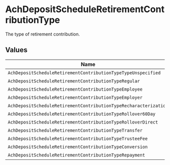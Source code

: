 # AchDepositScheduleRetirementContributionType

The type of retirement contribution.


## Values

| Name                                                             | Value                                                            |
| ---------------------------------------------------------------- | ---------------------------------------------------------------- |
| `AchDepositScheduleRetirementContributionTypeTypeUnspecified`    | TYPE_UNSPECIFIED                                                 |
| `AchDepositScheduleRetirementContributionTypeRegular`            | REGULAR                                                          |
| `AchDepositScheduleRetirementContributionTypeEmployee`           | EMPLOYEE                                                         |
| `AchDepositScheduleRetirementContributionTypeEmployer`           | EMPLOYER                                                         |
| `AchDepositScheduleRetirementContributionTypeRecharacterization` | RECHARACTERIZATION                                               |
| `AchDepositScheduleRetirementContributionTypeRollover60Day`      | ROLLOVER_60_DAY                                                  |
| `AchDepositScheduleRetirementContributionTypeRolloverDirect`     | ROLLOVER_DIRECT                                                  |
| `AchDepositScheduleRetirementContributionTypeTransfer`           | TRANSFER                                                         |
| `AchDepositScheduleRetirementContributionTypeTrusteeFee`         | TRUSTEE_FEE                                                      |
| `AchDepositScheduleRetirementContributionTypeConversion`         | CONVERSION                                                       |
| `AchDepositScheduleRetirementContributionTypeRepayment`          | REPAYMENT                                                        |